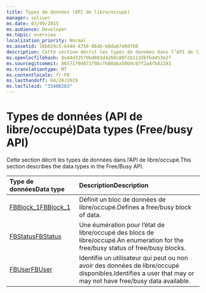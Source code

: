```yaml
---
title: Types de données (API de libre/occupé)
manager: soliver
ms.date: 03/09/2015
ms.audience: Developer
ms.topic: overview
localization_priority: Normal
ms.assetid: 18b829c5-644d-4756-864b-b8da67e0d760
description: Cette section décrit les types de données dans l’API de libre/occupé.
ms.openlocfilehash: 8e44d33579b4883d4260c80f2b113dbfb4453e2f
ms.sourcegitcommit: 8657170d071f9bcf680aba50b9c07f2a4fb82283
ms.translationtype: MT
ms.contentlocale: fr-FR
ms.lasthandoff: 04/28/2019
ms.locfileid: "33408263"
---
```

# <a name="data-types-freebusy-api"></a><span data-ttu-id="9d6e7-103">Types de données (API de libre/occupé)</span><span class="sxs-lookup"><span data-stu-id="9d6e7-103">Data types (Free/busy API)</span></span>

<span data-ttu-id="9d6e7-104">Cette section décrit les types de données dans l’API de libre/occupé.</span><span class="sxs-lookup"><span data-stu-id="9d6e7-104">This section describes the data types in the Free/Busy API.</span></span>
  
|<span data-ttu-id="9d6e7-105">**Type de données**</span><span class="sxs-lookup"><span data-stu-id="9d6e7-105">**Data type**</span></span>|<span data-ttu-id="9d6e7-106">**Description**</span><span class="sxs-lookup"><span data-stu-id="9d6e7-106">**Description**</span></span>|
|:-----|:-----|
|[<span data-ttu-id="9d6e7-107">FBBlock_1</span><span class="sxs-lookup"><span data-stu-id="9d6e7-107">FBBlock_1</span></span>](fbblock_1.md) <br/> |<span data-ttu-id="9d6e7-108">Définit un bloc de données de libre/occupé.</span><span class="sxs-lookup"><span data-stu-id="9d6e7-108">Defines a free/busy block of data.</span></span>  <br/> |
|[<span data-ttu-id="9d6e7-109">FBStatus</span><span class="sxs-lookup"><span data-stu-id="9d6e7-109">FBStatus</span></span>](fbstatus.md) <br/> |<span data-ttu-id="9d6e7-110">Une éumération pour l’état de libre/occupé des blocs de libre/occupé.</span><span class="sxs-lookup"><span data-stu-id="9d6e7-110">An enumeration for the free/busy status of free/busy blocks.</span></span>  <br/> |
|[<span data-ttu-id="9d6e7-111">FBUser</span><span class="sxs-lookup"><span data-stu-id="9d6e7-111">FBUser</span></span>](fbuser.md) <br/> |<span data-ttu-id="9d6e7-112">Identifie un utilisateur qui peut ou non avoir des données de libre/occupé disponibles.</span><span class="sxs-lookup"><span data-stu-id="9d6e7-112">Identifies a user that may or may not have free/busy data available.</span></span>  <br/> |
   

